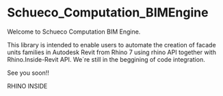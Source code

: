 # Schueco_Computation_BIMEngine

Welcome to Schueco Computation BIM Engine.

This library is intended to enable users to automate the creation of facade units families in Autodesk Revit from Rhino 7 using rhino API together with Rhino.Inside-Revit API.
We´re still in the beggining of code integration. 

See you soon!!

RHINO INSIDE
